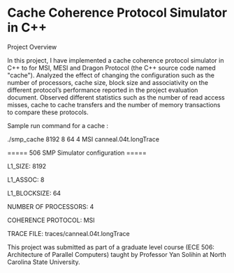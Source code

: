 # Cache Coherence Protocol Simulator in C++

Project Overview 

In this project, I have implemented a cache coherence protocol simulator in C++ to for MSI, MESI and Dragon 
Protocol (the C++ source code named "cache"). Analyzed the effect of changing the configuration such as the number of processors, cache size, block size 
and associativity on the different protocol’s performance reported in the project evaluation document. Observed 
different statistics such as the number of read access misses, cache to cache transfers and the number of memory 
transactions to compare these protocols.

Sample run command for a cache :

 ./smp_cache 8192 8 64 4 MSI canneal.04t.longTrace 

===== 506 SMP Simulator configuration =====

L1_SIZE:		8192

L1_ASSOC:		8

L1_BLOCKSIZE:		64

NUMBER OF PROCESSORS:	4

COHERENCE PROTOCOL:	MSI

TRACE FILE:		traces/canneal.04t.longTrace

 
This project was submitted as part of a graduate level course (ECE 506: Architecture of Parallel Computers)
taught by Professor Yan Solihin at North Carolina State University.
